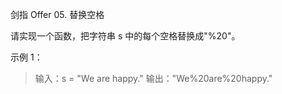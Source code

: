 剑指 Offer 05. 替换空格

请实现一个函数，把字符串 s 中的每个空格替换成"%20"。

示例 1：
>输入：s = "We are happy."
输出："We%20are%20happy."